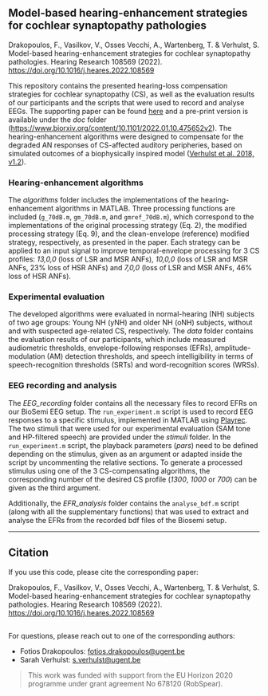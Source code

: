 ## Model-based hearing-enhancement strategies for cochlear synaptopathy pathologies

Drakopoulos, F., Vasilkov, V., Osses Vecchi, A., Wartenberg, T. & Verhulst, S. Model-based hearing-enhancement strategies for cochlear synaptopathy pathologies. Hearing Research 108569 (2022). https://doi.org/10.1016/j.heares.2022.108569

This repository contains the presented hearing-loss compensation strategies for cochlear synaptopathy (CS), as well as the evaluation results of our participants and the scripts that were used to record and analyse EEGs. The supporting paper can be found [here](https://doi.org/10.1016/j.heares.2022.108569) and a pre-print version is available under the *doc* folder (https://www.biorxiv.org/content/10.1101/2022.01.10.475652v2). The hearing-enhancement algorithms were designed to compensate for the degraded AN responses of CS-affected auditory peripheries, based on simulated outcomes of a biophysically inspired model ([Verhulst et al. 2018, v1.2](https://github.com/HearingTechnology/Verhulstetal2018Model)). 

### Hearing-enhancement algorithms

The *algorithms* folder includes the implementations of the hearing-enhancement algorithms in MATLAB. Three processing functions are included (`g_70dB.m`, `gm_70dB.m`, and `gmref_70dB.m`), which correspond to the implementations of the original processing strategy (Eq. 2), the modified processing strategy (Eq. 9), and the clean-envelope (reference) modified strategy, respectively, as presented in the paper. Each strategy can be applied to an input signal to improve temporal-envelope processing for 3 CS profiles: *13,0,0* (loss of LSR and MSR ANFs), *10,0,0* (loss of LSR and MSR ANFs, 23% loss of HSR ANFs) and *7,0,0* (loss of LSR and MSR ANFs, 46% loss of HSR ANFs). 

### Experimental evaluation

The developed algorithms were evaluated in normal-hearing (NH) subjects of two age groups: Young NH (yNH) and older NH (oNH) subjects, without and with suspected age-related CS, respectively. The *data* folder contains the evaluation results of our participants, which include measured audiometric thresholds, envelope-following responses (EFRs), amplitude-modulation (AM) detection thresholds, and speech intelligibility in terms of speech-recognition thresholds (SRTs) and word-recognition scores (WRSs).

### EEG recording and analysis 

The *EEG_recording* folder contains all the necessary files to record EFRs on our BioSemi EEG setup. The `run_experiment.m` script is used to record EEG responses to a specific stimulus, implemented in MATLAB using [Playrec](https://github.com/PlayrecForMatlab/playrec). The two stimuli that were used for our experimental evaluation (SAM tone and HP-filtered speech) are provided under the *stimuli* folder. In the `run_experiment.m` script, the playback parameters (*pars*) need to be defined depending on the stimulus, given as an argument or adapted inside the script by uncommenting the relative sections. To generate a processed stimulus using one of the 3 CS-compensating algorithms, the corresponding number of the desired CS profile (*1300*, *1000* or *700*) can be given as the third argument. 

Additionally, the *EFR_analysis* folder contains the `analyse_bdf.m` script (along with all the supplementary functions) that was used to extract and analyse the EFRs from the recorded bdf files of the Biosemi setup.

----
## Citation
If you use this code, please cite the corresponding paper:

Drakopoulos, F., Vasilkov, V., Osses Vecchi, A., Wartenberg, T. & Verhulst, S. Model-based hearing-enhancement strategies for cochlear synaptopathy pathologies. Hearing Research 108569 (2022). https://doi.org/10.1016/j.heares.2022.108569

##
For questions, please reach out to one of the corresponding authors:

* Fotios Drakopoulos: fotios.drakopoulos@ugent.be
* Sarah Verhulst: s.verhulst@ugent.be

> This work was funded with support from the EU Horizon 2020 programme under grant agreement No 678120 (RobSpear).

